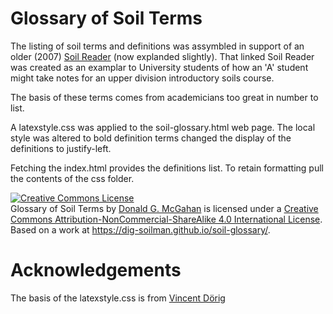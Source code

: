 # Glossary of Soil Terms

The listing of soil terms and definitions was assymbled in support of an older (2007) [Soil Reader](https://dig-soilman.github.io/soil-reader/) (now explanded slightly). That linked Soil Reader was created as an examplar to University students of how an 'A' student might take notes for an upper division introductory soils course.

The basis of these terms comes from academicians too great in number to list.

A latexstyle.css was applied to the soil-glossary.html web page. The local style was altered to bold definition terms changed the display of the definitions to justify-left.

Fetching the index.html provides the definitions list. To retain formatting pull the contents of the css folder.

<a rel="license" href="http://creativecommons.org/licenses/by-nc-sa/4.0/"><img alt="Creative Commons License" style="border-width:0" src="https://i.creativecommons.org/l/by-nc-sa/4.0/88x31.png" /></a><br /><span xmlns:dct="http://purl.org/dc/terms/" href="http://purl.org/dc/dcmitype/Text" property="dct:title" rel="dct:type">Glossary of Soil Terms</span> by <a xmlns:cc="http://creativecommons.org/ns#" href="https://dig-soilman.github.io/soil-glossary/" property="cc:attributionName" rel="cc:attributionURL">Donald G. McGahan</a> is licensed under a <a rel="license" href="http://creativecommons.org/licenses/by-nc-sa/4.0/">Creative Commons Attribution-NonCommercial-ShareAlike 4.0 International License</a>.<br />Based on a work at <a xmlns:dct="http://purl.org/dc/terms/" href="https://dig-soilman.github.io/soil-glossary/" rel="dct:source">https://dig-soilman.github.io/soil-glossary/</a>.

# Acknowledgements

The basis of the latexstyle.css is from [Vincent Dörig](https://latex.vercel.app/)
